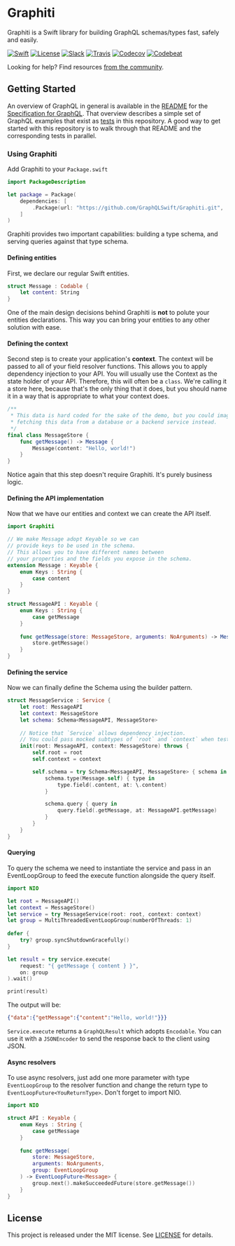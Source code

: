 # Graphiti 

Graphiti is a Swift library for building GraphQL schemas/types fast, safely and easily.

[![Swift][swift-badge]][swift-url]
[![License][mit-badge]][mit-url]
[![Slack][slack-badge]][slack-url]
[![Travis][travis-badge]][travis-url]
[![Codecov][codecov-badge]][codecov-url]
[![Codebeat][codebeat-badge]][codebeat-url]

Looking for help? Find resources [from the community](http://graphql.org/community/).


## Getting Started

An overview of GraphQL in general is available in the
[README](https://github.com/facebook/graphql/blob/master/README.md) for the
[Specification for GraphQL](https://github.com/facebook/graphql). That overview
describes a simple set of GraphQL examples that exist as [tests](Tests/GraphitiTests/StarWarsTests/)
in this repository. A good way to get started with this repository is to walk
through that README and the corresponding tests in parallel.

### Using Graphiti

Add Graphiti to your `Package.swift`

```swift
import PackageDescription

let package = Package(
    dependencies: [
        .Package(url: "https://github.com/GraphQLSwift/Graphiti.git", .upToNextMinor(from: "0.13.3")),
    ]
)
```

Graphiti provides two important capabilities: building a type schema, and
serving queries against that type schema.

#### Defining entities

First, we declare our regular Swift entities.

```swift
struct Message : Codable {
    let content: String
}
```

One of the main design decisions behind Graphiti is **not** to polute your entities declarations. This way you can bring your entities to any other solution with ease.

#### Defining the context

Second step is to create your application's **context**. The context will be passed to all of your field resolver functions. This allows you to apply dependency injection to your API. You will usually use the Context as the state holder of your API. Therefore, this will often be a `class`. We're calling it a store here, because that's the only thing that it does, but you should name it in a way that is appropriate to what your context does.

```swift
/**
 * This data is hard coded for the sake of the demo, but you could imagine
 * fetching this data from a database or a backend service instead.
 */
final class MessageStore {
    func getMessage() -> Message {
        Message(content: "Hello, world!")
    }
}
```

Notice again that this step doesn't require Graphiti. It's purely business logic.

#### Defining the API implementation

Now that we have our entities and context we can create the API itself.

```swift
import Graphiti

// We make Message adopt Keyable so we can 
// provide keys to be used in the schema.
// This allows you to have different names between 
// your properties and the fields you expose in the schema.
extension Message : Keyable {
    enum Keys : String {
        case content
    }
}

struct MessageAPI : Keyable {
    enum Keys : String {
        case getMessage
    }
    
    func getMessage(store: MessageStore, arguments: NoArguments) -> Message {
        store.getMessage()
    }
}
```

#### Defining the service

Now we can finally define the Schema using the builder pattern.

```swift
struct MessageService : Service {
    let root: MessageAPI
    let context: MessageStore
    let schema: Schema<MessageAPI, MessageStore>
    
    // Notice that `Service` allows dependency injection.
    // You could pass mocked subtypes of `root` and `context` when testing, for example.
    init(root: MessageAPI, context: MessageStore) throws {
        self.root = root
        self.context = context

        self.schema = try Schema<MessageAPI, MessageStore> { schema in
            schema.type(Message.self) { type in
                type.field(.content, at: \.content)
            }

            schema.query { query in
                query.field(.getMessage, at: MessageAPI.getMessage)
            }
        }
    }
}
```

#### Querying

To query the schema we need to instantiate the service and pass in an EventLoopGroup to feed the execute function alongside the query itself.

```swift
import NIO

let root = MessageAPI()
let context = MessageStore()
let service = try MessageService(root: root, context: context)
let group = MultiThreadedEventLoopGroup(numberOfThreads: 1)
        
defer {
    try? group.syncShutdownGracefully()
}

let result = try service.execute(
    request: "{ getMessage { content } }",
    on: group
).wait()

print(result)
```

The output will be:

```json
{"data":{"getMessage":{"content":"Hello, world!"}}}
```

`Service.execute` returns a `GraphQLResult` which adopts `Encodable`. You can use it with a `JSONEncoder` to send the response back to the client using JSON.

#### Async resolvers

To use async resolvers, just add one more parameter with type `EventLoopGroup` to the resolver function and change the return type to `EventLoopFuture<YouReturnType>`. Don't forget to import NIO.

```swift
import NIO

struct API : Keyable {
    enum Keys : String {
        case getMessage
    }
    
    func getMessage(
    	store: MessageStore,
    	arguments: NoArguments,
    	group: EventLoopGroup
    ) -> EventLoopFuture<Message> {
        group.next().makeSucceededFuture(store.getMessage())
    }
}
```

## License

This project is released under the MIT license. See [LICENSE](LICENSE) for details.

[swift-badge]: https://img.shields.io/badge/Swift-5.1-orange.svg?style=flat
[swift-url]: https://swift.org
[mit-badge]: https://img.shields.io/badge/License-MIT-blue.svg?style=flat
[mit-url]: https://tldrlegal.com/license/mit-license
[slack-image]: http://s13.postimg.org/ybwy92ktf/Slack.png
[slack-badge]: https://zewo-slackin.herokuapp.com/badge.svg
[slack-url]: http://slack.zewo.io
[travis-badge]: https://travis-ci.org/GraphQLSwift/Graphiti.svg?branch=master
[travis-url]: https://travis-ci.org/GraphQLSwift/Graphiti
[codecov-badge]: https://codecov.io/gh/GraphQLSwift/Graphiti/branch/master/graph/badge.svg
[codecov-url]: https://codecov.io/gh/GraphQLSwift/Graphiti
[codebeat-badge]: https://codebeat.co/badges/df113480-6e62-43e0-8c9d-4571c4307e19
[codebeat-url]: https://codebeat.co/projects/github-com-graphqlswift-graphiti
